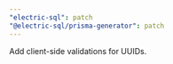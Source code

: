 ```yaml
---
"electric-sql": patch
"@electric-sql/prisma-generator": patch
---
```


Add client-side validations for UUIDs.
